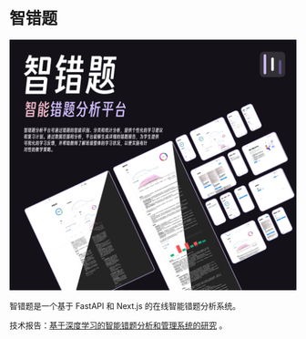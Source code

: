 # 智错题

![cover](./docs/cover.png)

智错题是一个基于 FastAPI 和 Next.js 的在线智能错题分析系统。

技术报告：[基于深度学习的智能错题分析和管理系统的研究](./docs/paper.pdf) 。
